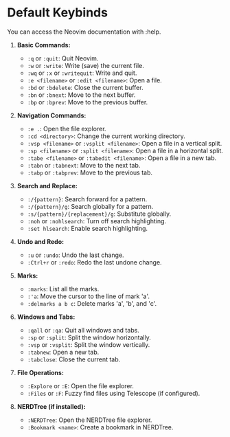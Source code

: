 # Default Keybinds

You can access the Neovim documentation with :help.

1. **Basic Commands:**

   - `:q` or `:quit`: Quit Neovim.
   - `:w` or `:write`: Write (save) the current file.
   - `:wq` or `:x` or `:writequit`: Write and quit.
   - `:e <filename>` or `:edit <filename>`: Open a file.
   - `:bd` or `:bdelete`: Close the current buffer.
   - `:bn` or `:bnext`: Move to the next buffer.
   - `:bp` or `:bprev`: Move to the previous buffer.

2. **Navigation Commands:**

   - `:e .`: Open the file explorer.
   - `:cd <directory>`: Change the current working directory.
   - `:vsp <filename>` or `:vsplit <filename>`: Open a file in a vertical split.
   - `:sp <filename>` or `:split <filename>`: Open a file in a horizontal split.
   - `:tabe <filename>` or `:tabedit <filename>`: Open a file in a new tab.
   - `:tabn` or `:tabnext`: Move to the next tab.
   - `:tabp` or `:tabprev`: Move to the previous tab.

3. **Search and Replace:**

   - `:/{pattern}`: Search forward for a pattern.
   - `:/{pattern}/g`: Search globally for a pattern.
   - `:s/{pattern}/{replacement}/g`: Substitute globally.
   - `:noh` or `:nohlsearch`: Turn off search highlighting.
   - `:set hlsearch`: Enable search highlighting.

4. **Undo and Redo:**

   - `:u` or `:undo`: Undo the last change.
   - `:Ctrl+r` or `:redo`: Redo the last undone change.

5. **Marks:**

   - `:marks`: List all the marks.
   - `:'a`: Move the cursor to the line of mark 'a'.
   - `:delmarks a b c`: Delete marks 'a', 'b', and 'c'.

6. **Windows and Tabs:**

   - `:qall` or `:qa`: Quit all windows and tabs.
   - `:sp` or `:split`: Split the window horizontally.
   - `:vsp` or `:vsplit`: Split the window vertically.
   - `:tabnew`: Open a new tab.
   - `:tabclose`: Close the current tab.

7. **File Operations:**

   - `:Explore` or `:E`: Open the file explorer.
   - `:Files` or `:F`: Fuzzy find files using Telescope (if configured).

8. **NERDTree (if installed):**
   - `:NERDTree`: Open the NERDTree file explorer.
   - `:Bookmark <name>`: Create a bookmark in NERDTree.
